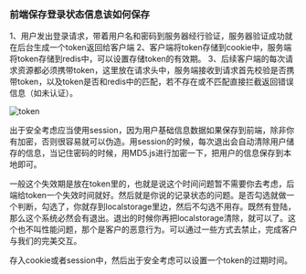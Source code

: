 ### 前端保存登录状态信息该如何保存
1、用户发出登录请求，带着用户名和密码到服务器经行验证，服务器验证成功就在后台生成一个token返回给客户端 
2、客户端将token存储到cookie中，服务端将token存储到redis中，可以设置存储token的有效期。 
3、后续客户端的每次请求资源都必须携带token，这里放在请求头中，服务端接收到请求首先校验是否携带token，以及token是否和redis中的匹配，若不存在或不匹配直接拦截返回错误信息（如未认证）。

![token](https://img.alicdn.com/imgextra/i4/O1CN01v4ROWW1b4k3bQoGK8_!!6000000003412-2-tps-1364-914.png)

出于安全考虑应当使用session，因为用户基础信息数据如果保存到前端，除非你有加密，否则很容易就可以伪造。用session的时候，每次退出会自动清除用户储存的信息，当记住密码的时候，用MD5.js进行加密一下，把用户的信息保存到本地即可。

一般这个失效期是放在token里的，也就是说这个时间问题暂不需要你去考虑，后端给token一个失效时间就好。然后就是你说的记录状态的问题。是否勾选就做一个判断，勾选了，你就存到localstorage里边，然后不勾选不用存。既然有登陆，那么这个系统必然会有退出。退出的时候你再把localstorage清除，就可以了。这个也不叫性能问题，那个是客户的恶意行为。可以通过一些方式去禁止，完成客户与我们的完美交互。

存入cookie或者session中，然后出于安全考虑可以设置一个token的过期时间。
